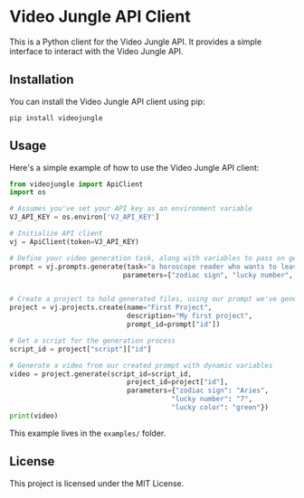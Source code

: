 # Video Jungle API Client

This is a Python client for the Video Jungle API. It provides a simple interface to interact with the Video Jungle API.

## Installation

You can install the Video Jungle API client using pip:

```
pip install videojungle
```

## Usage

Here's a simple example of how to use the Video Jungle API client:

```python
from videojungle import ApiClient
import os

# Assumes you've set your API key as an environment variable
VJ_API_KEY = os.environ['VJ_API_KEY']

# Initialize API client
vj = ApiClient(token=VJ_API_KEY)

# Define your video generation task, along with variables to pass on generation
prompt = vj.prompts.generate(task="a horoscope reader who wants to leave the person excited about their future",
                            parameters=["zodiac sign", "lucky number", "lucky color"])


# Create a project to hold generated files, using our prompt we've generated
project = vj.projects.create(name="First Project", 
                             description="My first project", 
                             prompt_id=prompt["id"])

# Get a script for the generation process
script_id = project["script"]["id"]

# Generate a video from our created prompt with dynamic variables
video = project.generate(script_id=script_id, 
                             project_id=project["id"],
                             parameters={"zodiac sign": "Aries",
                                        "lucky number": "7",
                                        "lucky color": "green"})
print(video)
```

This example lives in the `examples/` folder.

## License

This project is licensed under the MIT License.